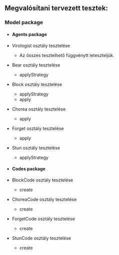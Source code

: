 ## Megvalósítani tervezett tesztek:

### Model package

- #### Agents package
- Virologist osztály tesztelése 
  - Az összes tesztelhető függvénytt leteszteljük.

- Bear osztály tesztelése
  - applyStrategy

- Block osztály tesztelése
  - applyStrategy
  - apply
  
- Chorea osztály tesztelése
  - apply

- Forget osztály tesztelése
  - apply
  
- Stun osztály tesztelése
  - applyStrategy

- #### Codes package
- BlockCode osztály tesztelése
  - create

- ChoreaCode osztály tesztelése
  - create
  
- ForgetCode osztály tesztelése
  - create

- StunCode osztály tesztelése
  - create